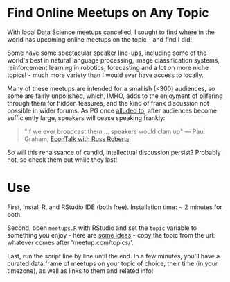 


# Find Online Meetups on Any Topic

With local Data Science meetups cancelled, I sought to find where in the world has upcoming online meetups on the topic - and find I did! 

Some have some spectacular speaker line-ups, including some of the world's best in natural language processing, image classification systems, reinforcement learning in robotics, forecasting and a lot on more niche topics! - much more variety than I would ever have access to locally.

Many of these meetups are intended for a smallish (<300) audiences, so some are fairly unpolished, which, IMHO, adds to the enjoyment of pilfering through them for hidden teasures, and the kind of frank discussion not possible in wider forums. As PG once [alluded to](https://www.youtube.com/watch?v=3mAd5LJFdb4#t=25m43s), after audiences become sufficiently large, speakers will cease speaking frankly:

> "If we ever broadcast them ... speakers would clam up"
> — Paul Graham, [EconTalk with Russ Roberts](https://www.econtalk.org/graham-on-start-ups-innovation-and-creativity/)

So will this renaissance of candid, intellectual discussion persist? Probably not, so check them out while they last! 



# Use

First, install R, and RStudio IDE (both free). Installation time: ~ 2 minutes for both. 

Second, open `meetups.R` with RStudio and set the `topic` variable to something you enjoy - here are [some ideas](https://www.meetup.com/topics/) - copy the topic from the url: whatever comes after 'meetup.com/topics/'.

Last, run the script line by line until the end. In a few minutes, you'll have a curated data.frame of meetups on your topic of choice, their time (in your timezone), as well as links to them and related info! 

















